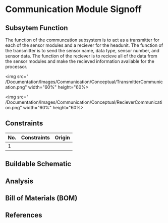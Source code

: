# Communication Module Signoff

## Subsytem Function
The function of the communcation subsystem is to act as a transmitter for each of the sensor modules and a reciever for the headunit. The function of the transmitter is to send the sensor name, data type, sensor number, and sensor data. The function of the reciever is to recieve all of the data from the sensor modules and make the recieved information avaliable for the processor. 

<img src=" /Documentation/Images/Communication/Conceptual/TransmitterCommunication.png" width="60%" height="60%>

<img src=" /Documentation/Images/Communication/Conceptual/RecieverCommunication.png" width="60%" height="60%>

## Constraints
| No. | Constraints                                            | Origin          |
| --- | ------------------------------------------------------ | --------------- |
|  1  |

## Buildable Schematic


## Analysis


## Bill of Materials (BOM)


## References

